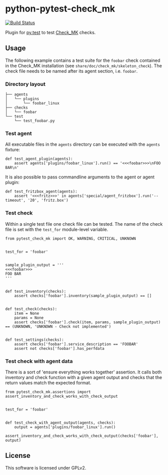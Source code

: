# python-pytest-check\_mk

[![Build Status](https://travis-ci.org/tom-mi/python-pytest-check_mk.svg?branch=master)](https://travis-ci.org/tom-mi/python-pytest-check_mk)

Plugin for [py.test](http://pytest.org/) to test [Check_MK](https://mathias-kettner.de/check_mk.html) checks.

## Usage

The following example contains a test suite for the `foobar` check contained in the Check\_MK installation (see `share/doc/check_mk/skeleton_check`).
The check file needs to be named after its agent section, i.e. `foobar`.

### Directory layout

    ├── agents
    │   └── plugins
    │       └── foobar_linux
    ├── checks
    │   └── foobar
    └── test
        └── test_foobar.py

### Test agent

All executable files in the `agents` directory can be executed with the `agents` fixture:

    def test_agent_plugin(agents):
        assert agents['plugins/foobar_linux'].run() == '<<<foobar>>>\nFOO BAR\n'

It is also possible to pass commandline arguments to the agent or agent plugin:

    def test_fritzbox_agent(agents):
        assert '<<<fritz>>>' in agents['special/agent_fritzbox'].run('--timeout', '20', 'fritz.box')

### Test check

Within a single test file one check file can be tested. The name of the check file is set with the `test_for` module-level variable.

    from pytest_check_mk import OK, WARNING, CRITICAL, UNKNOWN


    test_for = 'foobar'


    sample_plugin_output = '''
    <<<foobar>>>
    FOO BAR
    '''


    def test_inventory(checks):
        assert checks['foobar'].inventory(sample_plugin_output) == []


    def test_check(checks):
        item = None
        params = None
        assert checks['foobar'].check(item, params, sample_plugin_output) == (UNKNOWN, 'UNKNOWN - Check not implemented')


    def test_settings(checks):
        assert checks['foobar'].service_description == 'FOOBAR'
        assert not checks['foobar'].has_perfdata

### Test check with agent data

There is a sort of 'ensure everything works together' assertion. It calls both inventory and check function with a given agent output and checks that the return values match the expected format.

    from pytest_check_mk.assertions import assert_inventory_and_check_works_with_check_output


    test_for = 'foobar'


    def test_check_with_agent_output(agents, checks):
        output = agents['plugins/foobar_linux'].run()
        assert_inventory_and_check_works_with_check_output(checks['foobar'], output)

## License

This software is licensed under GPLv2.
